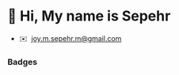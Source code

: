 👋 Hi, My name is Sepehr
===============================


* ✉️  [joy.m.sepehr.m@gmail.com](mailto:joy.m.sepehr.m@gmail.com)



### Badges
<!-- 
[![Top Langs](https://github-readme-stats.vercel.app/api/top-langs/?username=sepehrmizani&count_private=true&title_color=37DF31&text_color=45b5ff&icon_color=84cc16&bg_color=000000&hide_border=true&locale=en&custom_title=Top%20%Languages&hide=hack,scss,sass,css,html&langs_count=10)](https://github.com/anuraghazra/github-readme-stats)
 -->

<!-- <a href="http://www.github.com/sepehrmizani"><img src="https://activity-graph.herokuapp.com/graph?username=sepehrmizani&&theme=chartreuse-dark&area=true&hide_border=true&custom_title=GitHub%20Commits%20Graph" alt="GitHub Commits Graph" /></a>
 -->

<!--
<div style="text-align: center;"> <img src="https://github-readme-stats.vercel.app/api?username=mohammad-sky&count_private=true&show_icons=true&count_private=true&theme=dark&include_all_commits=true" alt=""> </div>

**sepehrmizani/sepehrmizani** is a ✨ _special_ ✨ repository because its `README.md` (this file) appears on your GitHub profile.

Here are some ideas to get you started:

- 🔭 I’m currently working on ...
- 🌱 I’m currently learning ...
- 👯 I’m looking to collaborate on ...
- 🤔 I’m looking for help with ...
- 💬 Ask me about ...
- 📫 How to reach me: ...
- 😄 Pronouns: ...
- ⚡ Fun fact: ...
-->
